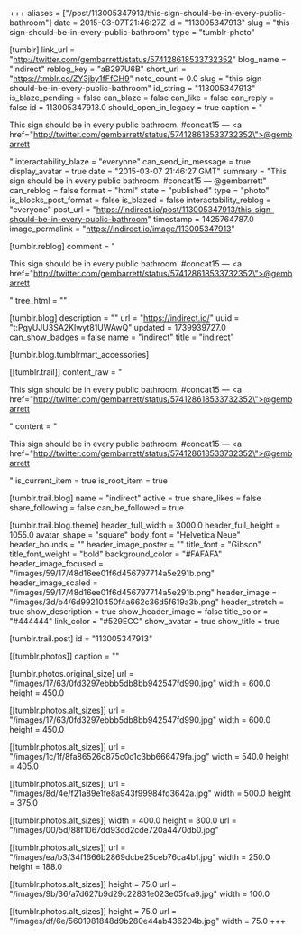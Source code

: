+++
aliases = ["/post/113005347913/this-sign-should-be-in-every-public-bathroom"]
date = 2015-03-07T21:46:27Z
id = "113005347913"
slug = "this-sign-should-be-in-every-public-bathroom"
type = "tumblr-photo"

[tumblr]
link_url = "http://twitter.com/gembarrett/status/574128618533732352"
blog_name = "indirect"
reblog_key = "aB297U6B"
short_url = "https://tmblr.co/ZY3jby1fFfCH9"
note_count = 0.0
slug = "this-sign-should-be-in-every-public-bathroom"
id_string = "113005347913"
is_blaze_pending = false
can_blaze = false
can_like = false
can_reply = false
id = 113005347913.0
should_open_in_legacy = true
caption = "<p>This sign should be in every public bathroom. #concat15 — <a href=\"http://twitter.com/gembarrett/status/574128618533732352\">@gembarrett</a></p>"
interactability_blaze = "everyone"
can_send_in_message = true
display_avatar = true
date = "2015-03-07 21:46:27 GMT"
summary = "This sign should be in every public bathroom. #concat15 — @gembarrett"
can_reblog = false
format = "html"
state = "published"
type = "photo"
is_blocks_post_format = false
is_blazed = false
interactability_reblog = "everyone"
post_url = "https://indirect.io/post/113005347913/this-sign-should-be-in-every-public-bathroom"
timestamp = 1425764787.0
image_permalink = "https://indirect.io/image/113005347913"

[tumblr.reblog]
comment = "<p>This sign should be in every public bathroom. #concat15 — <a href=\"http://twitter.com/gembarrett/status/574128618533732352\">@gembarrett</a></p>"
tree_html = ""

[tumblr.blog]
description = ""
url = "https://indirect.io/"
uuid = "t:PgyUJU3SA2Klwyt81UWAwQ"
updated = 1739939727.0
can_show_badges = false
name = "indirect"
title = "indirect"

[tumblr.blog.tumblrmart_accessories]

[[tumblr.trail]]
content_raw = "<p>This sign should be in every public bathroom. #concat15 — <a href=\"http://twitter.com/gembarrett/status/574128618533732352\">@gembarrett</a></p>"
content = "<p>This sign should be in every public bathroom. #concat15 &mdash; <a href=\"http://twitter.com/gembarrett/status/574128618533732352\">@gembarrett</a></p>"
is_current_item = true
is_root_item = true

[tumblr.trail.blog]
name = "indirect"
active = true
share_likes = false
share_following = false
can_be_followed = true

[tumblr.trail.blog.theme]
header_full_width = 3000.0
header_full_height = 1055.0
avatar_shape = "square"
body_font = "Helvetica Neue"
header_bounds = ""
header_image_poster = ""
title_font = "Gibson"
title_font_weight = "bold"
background_color = "#FAFAFA"
header_image_focused = "/images/59/17/48d16ee01f6d456797714a5e291b.png"
header_image_scaled = "/images/59/17/48d16ee01f6d456797714a5e291b.png"
header_image = "/images/3d/b4/6d99210450f4a662c36d5f619a3b.png"
header_stretch = true
show_description = true
show_header_image = false
title_color = "#444444"
link_color = "#529ECC"
show_avatar = true
show_title = true

[tumblr.trail.post]
id = "113005347913"

[[tumblr.photos]]
caption = ""

[tumblr.photos.original_size]
url = "/images/17/63/0fd3297ebbb5db8bb942547fd990.jpg"
width = 600.0
height = 450.0

[[tumblr.photos.alt_sizes]]
url = "/images/17/63/0fd3297ebbb5db8bb942547fd990.jpg"
width = 600.0
height = 450.0

[[tumblr.photos.alt_sizes]]
url = "/images/1c/1f/8fa86526c875c0c1c3bb666479fa.jpg"
width = 540.0
height = 405.0

[[tumblr.photos.alt_sizes]]
url = "/images/8d/4e/f21a89e1fe8a943f99984fd3642a.jpg"
width = 500.0
height = 375.0

[[tumblr.photos.alt_sizes]]
width = 400.0
height = 300.0
url = "/images/00/5d/88f1067dd93dd2cde720a4470db0.jpg"

[[tumblr.photos.alt_sizes]]
url = "/images/ea/b3/34f1666b2869dcbe25ceb76ca4b1.jpg"
width = 250.0
height = 188.0

[[tumblr.photos.alt_sizes]]
height = 75.0
url = "/images/9b/36/a7d627b9d29c22831e023e05fca9.jpg"
width = 100.0

[[tumblr.photos.alt_sizes]]
height = 75.0
url = "/images/df/6e/5601981848d9b280e44ab436204b.jpg"
width = 75.0
+++
